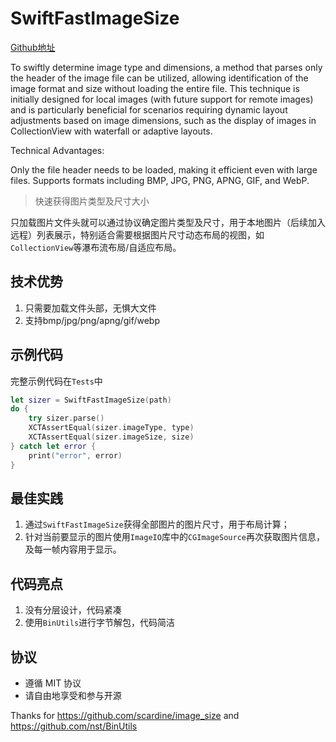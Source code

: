 # SwiftFastImageSize

[Github地址](https://github.com/wulie88/SwiftFastImageSize)

To swiftly determine image type and dimensions, a method that parses only the header of the image file can be utilized, allowing identification of the image format and size without loading the entire file. This technique is initially designed for local images (with future support for remote images) and is particularly beneficial for scenarios requiring dynamic layout adjustments based on image dimensions, such as the display of images in CollectionView with waterfall or adaptive layouts.

Technical Advantages:

Only the file header needs to be loaded, making it efficient even with large files.
Supports formats including BMP, JPG, PNG, APNG, GIF, and WebP.

> 快速获得图片类型及尺寸大小

只加载图片文件头就可以通过协议确定图片类型及尺寸，用于本地图片（后续加入远程）列表展示，特别适合需要根据图片尺寸动态布局的视图，如`CollectionView`等瀑布流布局/自适应布局。

## 技术优势

1. 只需要加载文件头部，无惧大文件
2. 支持bmp/jpg/png/apng/gif/webp


## 示例代码

完整示例代码在`Tests`中

```Swift
let sizer = SwiftFastImageSize(path)
do {
    try sizer.parse()
    XCTAssertEqual(sizer.imageType, type)
    XCTAssertEqual(sizer.imageSize, size)
} catch let error {
    print("error", error)
}
```


## 最佳实践

1. 通过`SwiftFastImageSize`获得全部图片的图片尺寸，用于布局计算；
2. 针对当前要显示的图片使用`ImageIO`库中的`CGImageSource`再次获取图片信息，及每一帧内容用于显示。

## 代码亮点

1. 没有分层设计，代码紧凑
2. 使用`BinUtils`进行字节解包，代码简洁

## 协议

* 遵循 MIT 协议
* 请自由地享受和参与开源

Thanks for https://github.com/scardine/image_size and https://github.com/nst/BinUtils
